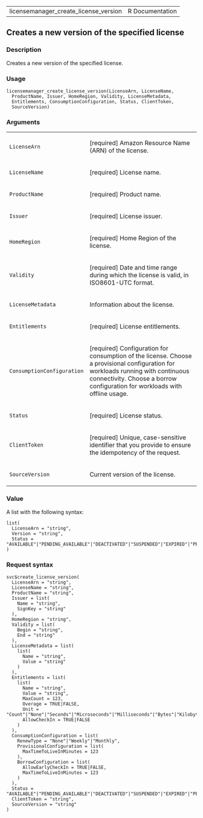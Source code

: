 <table style="width: 100%;">
<tbody>
<tr class="odd">
<td>licensemanager_create_license_version</td>
<td style="text-align: right;">R Documentation</td>
</tr>
</tbody>
</table>

## Creates a new version of the specified license

### Description

Creates a new version of the specified license.

### Usage

    licensemanager_create_license_version(LicenseArn, LicenseName,
      ProductName, Issuer, HomeRegion, Validity, LicenseMetadata,
      Entitlements, ConsumptionConfiguration, Status, ClientToken,
      SourceVersion)

### Arguments

<table>
<colgroup>
<col style="width: 35%" />
<col style="width: 65%" />
</colgroup>
<tbody>
<tr class="odd">
<td><code
id="licensemanager_create_license_version_:_LicenseArn">LicenseArn</code></td>
<td><p>[required] Amazon Resource Name (ARN) of the license.</p></td>
</tr>
<tr class="even">
<td><code
id="licensemanager_create_license_version_:_LicenseName">LicenseName</code></td>
<td><p>[required] License name.</p></td>
</tr>
<tr class="odd">
<td><code
id="licensemanager_create_license_version_:_ProductName">ProductName</code></td>
<td><p>[required] Product name.</p></td>
</tr>
<tr class="even">
<td><code
id="licensemanager_create_license_version_:_Issuer">Issuer</code></td>
<td><p>[required] License issuer.</p></td>
</tr>
<tr class="odd">
<td><code
id="licensemanager_create_license_version_:_HomeRegion">HomeRegion</code></td>
<td><p>[required] Home Region of the license.</p></td>
</tr>
<tr class="even">
<td><code
id="licensemanager_create_license_version_:_Validity">Validity</code></td>
<td><p>[required] Date and time range during which the license is valid,
in ISO8601-UTC format.</p></td>
</tr>
<tr class="odd">
<td><code
id="licensemanager_create_license_version_:_LicenseMetadata">LicenseMetadata</code></td>
<td><p>Information about the license.</p></td>
</tr>
<tr class="even">
<td><code
id="licensemanager_create_license_version_:_Entitlements">Entitlements</code></td>
<td><p>[required] License entitlements.</p></td>
</tr>
<tr class="odd">
<td><code
id="licensemanager_create_license_version_:_ConsumptionConfiguration">ConsumptionConfiguration</code></td>
<td><p>[required] Configuration for consumption of the license. Choose a
provisional configuration for workloads running with continuous
connectivity. Choose a borrow configuration for workloads with offline
usage.</p></td>
</tr>
<tr class="even">
<td><code
id="licensemanager_create_license_version_:_Status">Status</code></td>
<td><p>[required] License status.</p></td>
</tr>
<tr class="odd">
<td><code
id="licensemanager_create_license_version_:_ClientToken">ClientToken</code></td>
<td><p>[required] Unique, case-sensitive identifier that you provide to
ensure the idempotency of the request.</p></td>
</tr>
<tr class="even">
<td><code
id="licensemanager_create_license_version_:_SourceVersion">SourceVersion</code></td>
<td><p>Current version of the license.</p></td>
</tr>
</tbody>
</table>

### Value

A list with the following syntax:

    list(
      LicenseArn = "string",
      Version = "string",
      Status = "AVAILABLE"|"PENDING_AVAILABLE"|"DEACTIVATED"|"SUSPENDED"|"EXPIRED"|"PENDING_DELETE"|"DELETED"
    )

### Request syntax

    svc$create_license_version(
      LicenseArn = "string",
      LicenseName = "string",
      ProductName = "string",
      Issuer = list(
        Name = "string",
        SignKey = "string"
      ),
      HomeRegion = "string",
      Validity = list(
        Begin = "string",
        End = "string"
      ),
      LicenseMetadata = list(
        list(
          Name = "string",
          Value = "string"
        )
      ),
      Entitlements = list(
        list(
          Name = "string",
          Value = "string",
          MaxCount = 123,
          Overage = TRUE|FALSE,
          Unit = "Count"|"None"|"Seconds"|"Microseconds"|"Milliseconds"|"Bytes"|"Kilobytes"|"Megabytes"|"Gigabytes"|"Terabytes"|"Bits"|"Kilobits"|"Megabits"|"Gigabits"|"Terabits"|"Percent"|"Bytes/Second"|"Kilobytes/Second"|"Megabytes/Second"|"Gigabytes/Second"|"Terabytes/Second"|"Bits/Second"|"Kilobits/Second"|"Megabits/Second"|"Gigabits/Second"|"Terabits/Second"|"Count/Second",
          AllowCheckIn = TRUE|FALSE
        )
      ),
      ConsumptionConfiguration = list(
        RenewType = "None"|"Weekly"|"Monthly",
        ProvisionalConfiguration = list(
          MaxTimeToLiveInMinutes = 123
        ),
        BorrowConfiguration = list(
          AllowEarlyCheckIn = TRUE|FALSE,
          MaxTimeToLiveInMinutes = 123
        )
      ),
      Status = "AVAILABLE"|"PENDING_AVAILABLE"|"DEACTIVATED"|"SUSPENDED"|"EXPIRED"|"PENDING_DELETE"|"DELETED",
      ClientToken = "string",
      SourceVersion = "string"
    )
